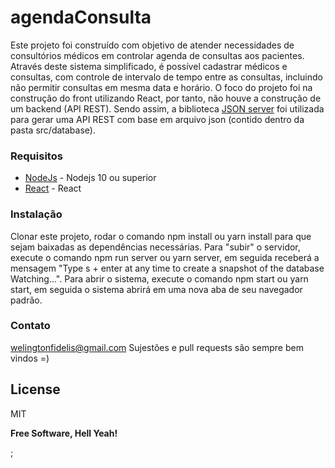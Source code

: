 # agendaConsulta

Este projeto foi construído com objetivo de atender necessidades de consultórios médicos em controlar agenda de consultas aos pacientes. Através deste sistema simplificado, é possível cadastrar médicos e consultas, com controle de intervalo de tempo entre as consultas, incluindo não permitir consultas em mesma data e horário. O foco do projeto foi na construção do front utilizando React, por tanto, não houve a construção de um backend (API REST). Sendo assim, a biblioteca [JSON server] foi utilizada para gerar uma API REST com base em arquivo json (contido dentro da pasta src/database).

### Requisitos

* [NodeJs] - Nodejs 10 ou superior
* [React] - React

### Instalação

Clonar este projeto, rodar o comando npm install ou yarn install para que sejam baixadas as dependências necessárias. Para "subir" o servidor, execute o comando npm run server ou yarn server, em seguida receberá a mensagem "Type s + enter at any time to create a snapshot of the database Watching...". Para abrir o sistema, execute o comando npm start ou yarn start, em seguida o sistema abrirá em uma nova aba de seu navegador padrão.

### Contato
welingtonfidelis@gmail.com
Sujestões e pull requests são sempre bem vindos =) 

License
----

MIT

**Free Software, Hell Yeah!**

[//]: # (These are reference links used in the body of this note and get stripped out when the markdown processor does its job. There is no need to format nicely because it shouldn't be seen. Thanks SO - http://stackoverflow.com/questions/4823468/store-comments-in-markdown-syntax)

[NodeJs]: <https://nodejs.org/en/>
[React]: <https://pt-br.reactjs.org/docs/getting-started.html>
[JSON server]: <https://www.npmjs.com/package/json-server>
;
